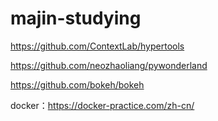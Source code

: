 # majin-studying
https://github.com/ContextLab/hypertools

https://github.com/neozhaoliang/pywonderland

https://github.com/bokeh/bokeh

docker：https://docker-practice.com/zh-cn/
